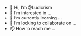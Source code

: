 - 👋 Hi, I’m @Ludicrism
- 👀 I’m interested in ...
- 🌱 I’m currently learning ...
- 💞️ I’m looking to collaborate on ...
- 📫 How to reach me ...

<!---
Ludicrism/Ludicrism is a ✨ special ✨ repository because its `README.md` (this file) appears on your GitHub profile.
You can click the Preview link to take a look at your changes.
--->
